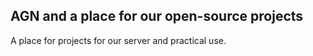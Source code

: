 ## AGN and a place for our open-source projects

A place for projects for our server and practical use.

